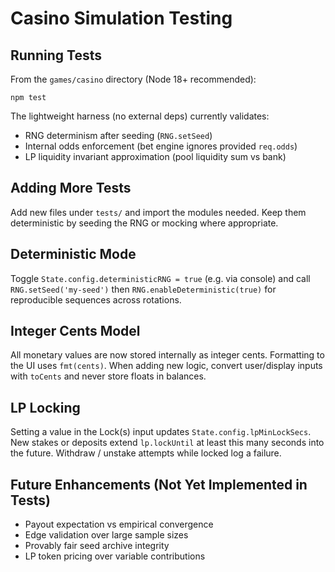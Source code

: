 # Casino Simulation Testing

## Running Tests
From the `games/casino` directory (Node 18+ recommended):

```
npm test
```

The lightweight harness (no external deps) currently validates:
- RNG determinism after seeding (`RNG.setSeed`) 
- Internal odds enforcement (bet engine ignores provided `req.odds`) 
- LP liquidity invariant approximation (pool liquidity sum vs bank)

## Adding More Tests
Add new files under `tests/` and import the modules needed. Keep them deterministic by seeding the RNG or mocking where appropriate.

## Deterministic Mode
Toggle `State.config.deterministicRNG = true` (e.g. via console) and call `RNG.setSeed('my-seed')` then `RNG.enableDeterministic(true)` for reproducible sequences across rotations.

## Integer Cents Model
All monetary values are now stored internally as integer cents. Formatting to the UI uses `fmt(cents)`.
When adding new logic, convert user/display inputs with `toCents` and never store floats in balances.

## LP Locking
Setting a value in the Lock(s) input updates `State.config.lpMinLockSecs`. New stakes or deposits extend `lp.lockUntil` at least this many seconds into the future. Withdraw / unstake attempts while locked log a failure.

## Future Enhancements (Not Yet Implemented in Tests)
- Payout expectation vs empirical convergence
- Edge validation over large sample sizes
- Provably fair seed archive integrity
- LP token pricing over variable contributions
